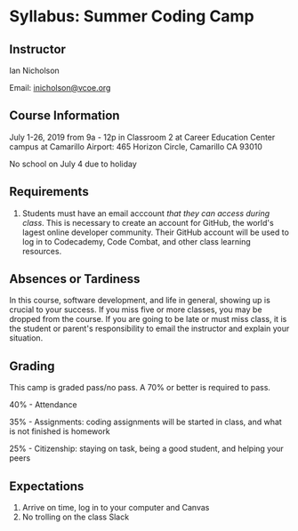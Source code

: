 # Syllabus: Summer Coding Camp

## Instructor

Ian Nicholson

Email: inicholson@vcoe.org

## Course Information

July 1-26, 2019 from 9a - 12p in Classroom 2 at Career Education Center campus at Camarillo Airport: 465 Horizon Circle, Camarillo CA 93010

No school on July 4 due to holiday

## Requirements

1. Students must have an email acccount *that they can access during class*. This is necessary to create an account for GitHub, the world's lagest online developer community. Their GitHub account will be used to log in to Codecademy, Code Combat, and other class learning resources.

## Absences or Tardiness

In this course, software development, and life in general, showing up is crucial to your success. If you miss five or more classes,  you may be dropped from the course. If you are going to be late or must miss class, it is the student or parent's responsibility to email the instructor and explain your situation.

## Grading

This camp is graded pass/no pass. A 70% or better is required to pass.

40% - Attendance

35% - Assignments: coding assignments will be started in class, and what is not finished is homework

25% - Citizenship: staying on task, being a good student, and helping your peers

## Expectations

1. Arrive on time, log in to your computer and Canvas
3. No trolling on the class Slack
